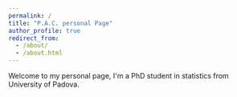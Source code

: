 ```yaml
---
permalink: /
title: "P.A.C. personal Page"
author_profile: true
redirect_from: 
  - /about/
  - /about.html
---
```


Welcome to my personal page, I'm a PhD student in statistics from University of Padova.

